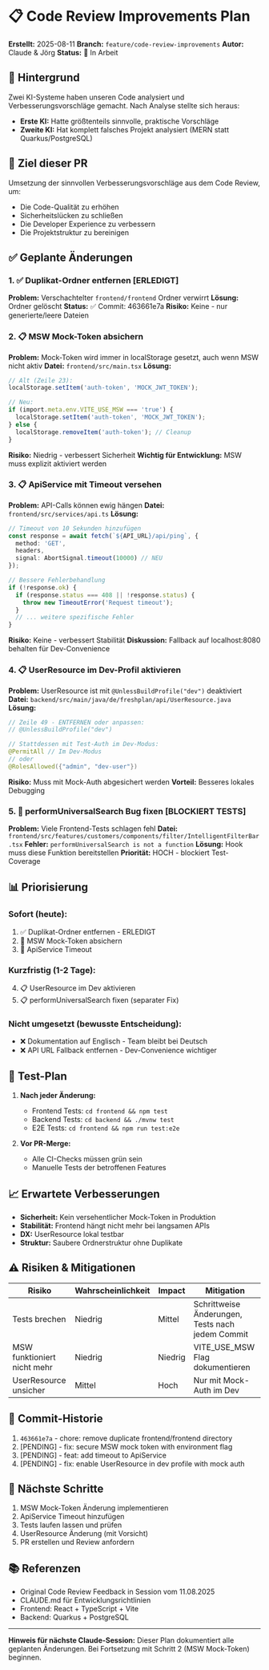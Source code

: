 # 📋 Code Review Improvements Plan

**Erstellt:** 2025-08-11
**Branch:** `feature/code-review-improvements`
**Autor:** Claude & Jörg
**Status:** 🔄 In Arbeit

## 📌 Hintergrund

Zwei KI-Systeme haben unseren Code analysiert und Verbesserungsvorschläge gemacht. Nach Analyse stellte sich heraus:
- **Erste KI:** Hatte größtenteils sinnvolle, praktische Vorschläge
- **Zweite KI:** Hat komplett falsches Projekt analysiert (MERN statt Quarkus/PostgreSQL)

## 🎯 Ziel dieser PR

Umsetzung der sinnvollen Verbesserungsvorschläge aus dem Code Review, um:
- Die Code-Qualität zu erhöhen
- Sicherheitslücken zu schließen  
- Die Developer Experience zu verbessern
- Die Projektstruktur zu bereinigen

## ✅ Geplante Änderungen

### 1. ✅ **Duplikat-Ordner entfernen** [ERLEDIGT]
**Problem:** Verschachtelter `frontend/frontend` Ordner verwirrt
**Lösung:** Ordner gelöscht
**Status:** ✅ Commit: 463661e7a
**Risiko:** Keine - nur generierte/leere Dateien

### 2. 📋 **MSW Mock-Token absichern**
**Problem:** Mock-Token wird immer in localStorage gesetzt, auch wenn MSW nicht aktiv
**Datei:** `frontend/src/main.tsx`
**Lösung:**
```typescript
// Alt (Zeile 23):
localStorage.setItem('auth-token', 'MOCK_JWT_TOKEN');

// Neu:
if (import.meta.env.VITE_USE_MSW === 'true') {
  localStorage.setItem('auth-token', 'MOCK_JWT_TOKEN');
} else {
  localStorage.removeItem('auth-token'); // Cleanup
}
```
**Risiko:** Niedrig - verbessert Sicherheit
**Wichtig für Entwicklung:** MSW muss explizit aktiviert werden

### 3. 📋 **ApiService mit Timeout versehen**
**Problem:** API-Calls können ewig hängen
**Datei:** `frontend/src/services/api.ts`
**Lösung:**
```typescript
// Timeout von 10 Sekunden hinzufügen
const response = await fetch(`${API_URL}/api/ping`, {
  method: 'GET',
  headers,
  signal: AbortSignal.timeout(10000) // NEU
});

// Bessere Fehlerbehandlung
if (!response.ok) {
  if (response.status === 408 || !response.status) {
    throw new TimeoutError('Request timeout');
  }
  // ... weitere spezifische Fehler
}
```
**Risiko:** Keine - verbessert Stabilität
**Diskussion:** Fallback auf localhost:8080 behalten für Dev-Convenience

### 4. 📋 **UserResource im Dev-Profil aktivieren**
**Problem:** UserResource ist mit `@UnlessBuildProfile("dev")` deaktiviert
**Datei:** `backend/src/main/java/de/freshplan/api/UserResource.java`
**Lösung:**
```java
// Zeile 49 - ENTFERNEN oder anpassen:
// @UnlessBuildProfile("dev")

// Stattdessen mit Test-Auth im Dev-Modus:
@PermitAll // Im Dev-Modus
// oder
@RolesAllowed({"admin", "dev-user"})
```
**Risiko:** Muss mit Mock-Auth abgesichert werden
**Vorteil:** Besseres lokales Debugging

### 5. 🔴 **performUniversalSearch Bug fixen** [BLOCKIERT TESTS]
**Problem:** Viele Frontend-Tests schlagen fehl
**Datei:** `frontend/src/features/customers/components/filter/IntelligentFilterBar.tsx`
**Fehler:** `performUniversalSearch is not a function`
**Lösung:** Hook muss diese Funktion bereitstellen
**Priorität:** HOCH - blockiert Test-Coverage

## 📊 Priorisierung

### Sofort (heute):
1. ✅ Duplikat-Ordner entfernen - ERLEDIGT
2. 🔄 MSW Mock-Token absichern
3. 🔄 ApiService Timeout

### Kurzfristig (1-2 Tage):
4. 📋 UserResource im Dev aktivieren
5. 📋 performUniversalSearch fixen (separater Fix)

### Nicht umgesetzt (bewusste Entscheidung):
- ❌ Dokumentation auf Englisch - Team bleibt bei Deutsch
- ❌ API URL Fallback entfernen - Dev-Convenience wichtiger

## 🧪 Test-Plan

1. **Nach jeder Änderung:**
   - Frontend Tests: `cd frontend && npm test`
   - Backend Tests: `cd backend && ./mvnw test`
   - E2E Tests: `cd frontend && npm run test:e2e`

2. **Vor PR-Merge:**
   - Alle CI-Checks müssen grün sein
   - Manuelle Tests der betroffenen Features

## 📈 Erwartete Verbesserungen

- **Sicherheit:** Kein versehentlicher Mock-Token in Produktion
- **Stabilität:** Frontend hängt nicht mehr bei langsamen APIs  
- **DX:** UserResource lokal testbar
- **Struktur:** Saubere Ordnerstruktur ohne Duplikate

## ⚠️ Risiken & Mitigationen

| Risiko | Wahrscheinlichkeit | Impact | Mitigation |
|--------|-------------------|---------|------------|
| Tests brechen | Niedrig | Mittel | Schrittweise Änderungen, Tests nach jedem Commit |
| MSW funktioniert nicht mehr | Niedrig | Niedrig | VITE_USE_MSW Flag dokumentieren |
| UserResource unsicher | Mittel | Hoch | Nur mit Mock-Auth im Dev |

## 📝 Commit-Historie

1. `463661e7a` - chore: remove duplicate frontend/frontend directory
2. [PENDING] - fix: secure MSW mock token with environment flag
3. [PENDING] - feat: add timeout to ApiService
4. [PENDING] - fix: enable UserResource in dev profile with mock auth

## 🔄 Nächste Schritte

1. MSW Mock-Token Änderung implementieren
2. ApiService Timeout hinzufügen
3. Tests laufen lassen und prüfen
4. UserResource Änderung (mit Vorsicht)
5. PR erstellen und Review anfordern

## 📚 Referenzen

- Original Code Review Feedback in Session vom 11.08.2025
- CLAUDE.md für Entwicklungsrichtlinien
- Frontend: React + TypeScript + Vite
- Backend: Quarkus + PostgreSQL

---

**Hinweis für nächste Claude-Session:**
Dieser Plan dokumentiert alle geplanten Änderungen. Bei Fortsetzung mit Schritt 2 (MSW Mock-Token) beginnen.